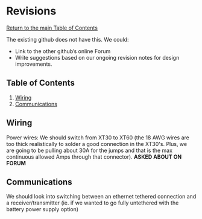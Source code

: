 # Revisions
[Return to the main Table of Contents](https://github.com/EmiliaPsacharopoulos/Formatting#table-of-contents)

The existing github does not have this. We could:
- Link to the other github’s online Forum
- Write suggestions based on our ongoing revision notes for design improvements.


## Table of Contents 
1. [Wiring](https://github.com/EmiliaPsacharopoulos/Quadruped-8dof-Robot/blob/main/Revisions/README.md#wiring)
2. [Communications](https://github.com/EmiliaPsacharopoulos/Quadruped-8dof-Robot/blob/main/Revisions/README.md#communications)


## Wiring
Power wires: We should switch from XT30 to XT60 (the 18 AWG wires are too thick realistically to solder a good connection in the XT30's. Plus, we are going to be pulling about 30A for the jumps and that is the max continuous allowed Amps through that connector).
**ASKED ABOUT ON FORUM**

## Communications
We should look into switching between an ethernet tethered connection and a receiver/transmitter (ie. if we wanted to go fully untethered with the battery power supply option)
